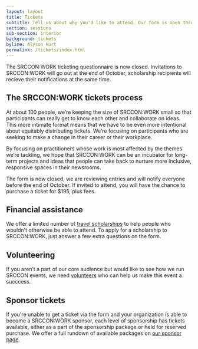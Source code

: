 ```yaml
---
layout: layout
title: Tickets 
subtitle: Tell us about why you'd like to attend. Our form is open through October 18.
section: sessions
sub-section: interior
background: tickets
byline: Alyson Hurt
permalink: /tickets/index.html
---
```



The SRCCON:WORK ticketing questionnaire is now closed. Invitations to SRCCON:WORK will go out at the end of October, scholarship recipients will recieve their notifications at the same time.

## The SRCCON:WORK tickets process

At about 100 people, we’re keeping the size of SRCCON:WORK small so that participants can really get to know each other and collaborate on ideas. This more intimate format means that we have to be even more intentional about equitably distributing tickets. We’re focusing on participants who are seeking to make a change in their career or their workplace.

By focusing on practitioners whose work is most affected by the themes we’re tackling, we hope that SRCCON:WORK can be an incubator for long-term projects and ideas that people can take back to nurture more inclusive, responsive spaces in their newsrooms.

The form is now closed, we are reviewing entries and will notify everyone before the end of October. If invited to attend, you will have the chance to purchase a ticket for $195, plus fees.

## Financial assistance

We offer a limited number of [travel scholarships](/scholarships) to help people who wouldn't otherwise be able to attend. To apply for a scholarship to SRCCON:WORK, just answer a few extra questions on the form.

## Volunteering

If you aren’t a part of our core audience but would like to see how we run SRCCON events, we need [volunteers](/volunteer) who can help us make this event a succcess.

## Sponsor tickets

If you're unable to get a ticket via the form and your organization is able to become a SRCCON:WORK sponsor, each level of sponsorship has tickets available, either as a part of the sponsorship package or held for reserved purchase. We offer a full rundown of available packages on [our sponsor page](/sponsors).
